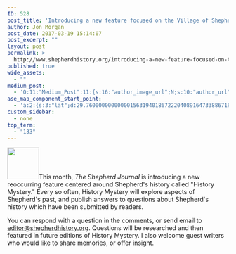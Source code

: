```yaml
---
ID: 528
post_title: 'Introducing a new feature focused on the Village of Shepherd&#8217;s history'
author: Jon Morgan
post_date: 2017-03-19 15:14:07
post_excerpt: ""
layout: post
permalink: >
  http://www.shepherdhistory.org/introducing-a-new-feature-focused-on-the-village-of-shepherds-history/
published: true
wide_assets:
  - ""
medium_post:
  - 'O:11:"Medium_Post":11:{s:16:"author_image_url";N;s:10:"author_url";N;s:11:"byline_name";N;s:12:"byline_email";N;s:10:"cross_link";s:2:"no";s:2:"id";N;s:21:"follower_notification";s:3:"yes";s:7:"license";s:19:"all-rights-reserved";s:14:"publication_id";s:12:"881fb60cdbf3";s:6:"status";s:4:"none";s:3:"url";N;}'
ase_map_component_start_point:
  - 'a:2:{s:3:"lat";d:29.760000000000001563194018672220408916473388671875;s:3:"lng";d:-95.3799999999999954525264911353588104248046875;}'
custom_sidebar:
  - none
top_term:
  - "133"
---
```

<img class="wp-image-530 alignleft" src="http://www.shepherdhistory.org/wp-content/uploads/2017/03/history-800px-336x336.png" alt="" width="72" height="72" />This month, <em>The Shepherd Journal</em> is introducing a new reoccurring feature centered around Shepherd's history called "History Mystery." Every so often, History Mystery will explore aspects of Shepherd's past, and publish answers to questions about Shepherd's history which have been submitted by readers.

You can respond with a question in the comments, or send email to <a href="mailto:editor@shepherdhistory.org">editor@shepherdhistory.org</a>. Questions will be researched and then featured in future editions of History Mystery. I also welcome guest writers who would like to share memories, or offer insight.